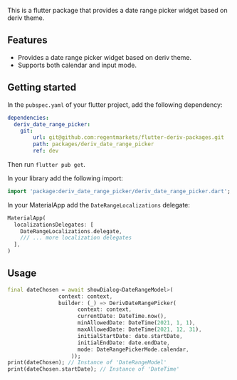 This is a flutter package that provides a date range picker widget based on deriv theme.

## Features

- Provides a date range picker widget based on deriv theme.
- Supports both calendar and input mode.

## Getting started

In the `pubspec.yaml` of your flutter project, add the following dependency:

```yaml
dependencies:
  deriv_date_range_picker:
    git:
        url: git@github.com:regentmarkets/flutter-deriv-packages.git
        path: packages/deriv_date_range_picker
        ref: dev
```

Then run `flutter pub get`.

In your library add the following import:

```dart
import 'package:deriv_date_range_picker/deriv_date_range_picker.dart';
```

In your MaterialApp add the `DateRangeLocalizations` delegate:


```dart
MaterialApp(
  localizationsDelegates: [
    DateRangeLocalizations.delegate,
    /// ... more localization delegates
  ],
)
```


## Usage

```dart
final dateChosen = await showDialog<DateRangeModel>(
                context: context,
                builder: (_) => DerivDateRangePicker(
                      context: context,
                      currentDate: DateTime.now(),
                      minAllowedDate: DateTime(2021, 1, 1),
                      maxAllowedDate: DateTime(2021, 12, 31),
                      initialStartDate: date.startDate,
                      initialEndDate: date.endDate,
                      mode: DateRangePickerMode.calendar,
                    ));
print(dateChosen); // Instance of 'DateRangeModel'
print(dateChosen.startDate); // Instance of 'DateTime'
```


